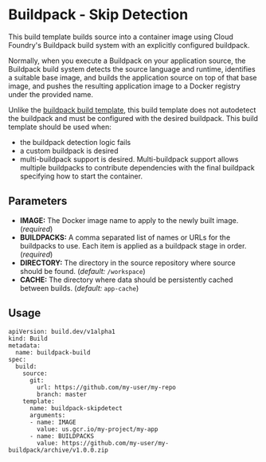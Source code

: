 # Buildpack - Skip Detection

This build template builds source into a container image using Cloud Foundry's
Buildpack build system with an explicitly configured buildpack.

Normally, when you execute a Buildpack on your application source, the
Buildpack build system detects the source language and runtime, identifies a
suitable base image, and builds the application source on top of that base
image, and pushes the resulting application image to a Docker registry under
the provided name.

Unlike the [buildpack build template](../buildpack/), this build template does
not autodetect the buildpack and must be configured with the desired
buildpack. This build template should be used when:

- the buildpack detection logic fails
- a custom buildpack is desired
- multi-buildpack support is desired. Multi-buildpack support allows multiple buildpacks to contribute dependencies with the final buildpack specifying how to start the container.

## Parameters

* **IMAGE:** The Docker image name to apply to the newly built image.
    (_required_)
* **BUILDPACKS:** A comma separated list of names or URLs for the buildpacks
    to use. Each item is applied as a buildpack stage in order. (_required_)
* **DIRECTORY:** The directory in the source repository where source
    should be found. (_default:_ `/workspace`)
* **CACHE:** The directory where data should be persistently cached
    between builds. (_default:_ `app-cache`)

## Usage

```
apiVersion: build.dev/v1alpha1
kind: Build
metadata:
  name: buildpack-build
spec:
  build:
    source:
      git:
        url: https://github.com/my-user/my-repo
        branch: master
    template:
      name: buildpack-skipdetect
      arguments:
      - name: IMAGE
        value: us.gcr.io/my-project/my-app
      - name: BUILDPACKS
        value: https://github.com/my-user/my-buildpack/archive/v1.0.0.zip
```

